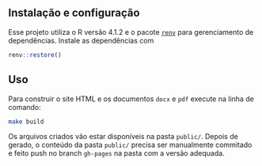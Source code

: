 ## Instalação e configuração

Esse projeto utiliza o R versão 4.1.2 e o pacote [`renv`](https://rstudio.github.io/renv/articles/collaborating.html) para gerenciamento de dependências. Instale as dependências com

```R
renv::restore()
```

## Uso

Para construir o site HTML e os documentos `docx` e `pdf` execute na linha de comando:

```bash
make build
```

Os arquivos criados vão estar disponíveis na pasta `public/`. Depois de gerado, o conteúdo da pasta `public/` precisa ser manualmente commitado e feito push no branch `gh-pages` na pasta com a versão adequada.
